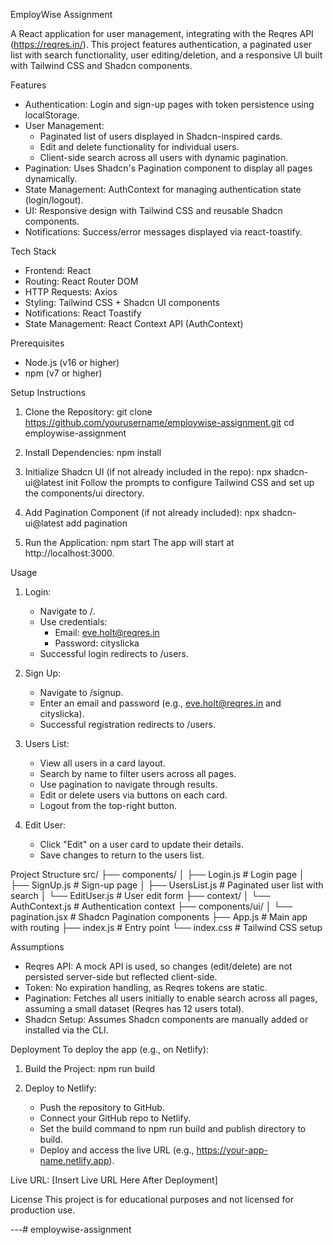 EmployWise Assignment

A React application for user management, integrating with the Reqres API (https://reqres.in/). This project features authentication, a paginated user list with search functionality, user editing/deletion, and a responsive UI built with Tailwind CSS and Shadcn components.

Features
- Authentication: Login and sign-up pages with token persistence using localStorage.
- User Management:
  - Paginated list of users displayed in Shadcn-inspired cards.
  - Edit and delete functionality for individual users.
  - Client-side search across all users with dynamic pagination.
- Pagination: Uses Shadcn's Pagination component to display all pages dynamically.
- State Management: AuthContext for managing authentication state (login/logout).
- UI: Responsive design with Tailwind CSS and reusable Shadcn components.
- Notifications: Success/error messages displayed via react-toastify.

Tech Stack
- Frontend: React
- Routing: React Router DOM
- HTTP Requests: Axios
- Styling: Tailwind CSS + Shadcn UI components
- Notifications: React Toastify
- State Management: React Context API (AuthContext)

Prerequisites
- Node.js (v16 or higher)
- npm (v7 or higher)

Setup Instructions
1. Clone the Repository:
   git clone https://github.com/yourusername/employwise-assignment.git
   cd employwise-assignment

2. Install Dependencies:
   npm install

3. Initialize Shadcn UI (if not already included in the repo):
   npx shadcn-ui@latest init
   Follow the prompts to configure Tailwind CSS and set up the components/ui directory.

4. Add Pagination Component (if not already included):
   npx shadcn-ui@latest add pagination

5. Run the Application:
   npm start
   The app will start at http://localhost:3000.

Usage
1. Login:
   - Navigate to /.
   - Use credentials:
     - Email: eve.holt@reqres.in
     - Password: cityslicka
   - Successful login redirects to /users.

2. Sign Up:
   - Navigate to /signup.
   - Enter an email and password (e.g., eve.holt@reqres.in and cityslicka).
   - Successful registration redirects to /users.

3. Users List:
   - View all users in a card layout.
   - Search by name to filter users across all pages.
   - Use pagination to navigate through results.
   - Edit or delete users via buttons on each card.
   - Logout from the top-right button.

4. Edit User:
   - Click "Edit" on a user card to update their details.
   - Save changes to return to the users list.

Project Structure
src/
├── components/
│   ├── Login.js          # Login page
│   ├── SignUp.js         # Sign-up page
│   ├── UsersList.js      # Paginated user list with search
│   └── EditUser.js       # User edit form
├── context/
│   └── AuthContext.js    # Authentication context
├── components/ui/
│   └── pagination.jsx    # Shadcn Pagination components
├── App.js                # Main app with routing
├── index.js              # Entry point
└── index.css             # Tailwind CSS setup

Assumptions
- Reqres API: A mock API is used, so changes (edit/delete) are not persisted server-side but reflected client-side.
- Token: No expiration handling, as Reqres tokens are static.
- Pagination: Fetches all users initially to enable search across all pages, assuming a small dataset (Reqres has 12 users total).
- Shadcn Setup: Assumes Shadcn components are manually added or installed via the CLI.

Deployment
To deploy the app (e.g., on Netlify):
1. Build the Project:
   npm run build

2. Deploy to Netlify:
   - Push the repository to GitHub.
   - Connect your GitHub repo to Netlify.
   - Set the build command to npm run build and publish directory to build.
   - Deploy and access the live URL (e.g., https://your-app-name.netlify.app).

Live URL: [Insert Live URL Here After Deployment]

License
This project is for educational purposes and not licensed for production use.

---# employwise-assignment
